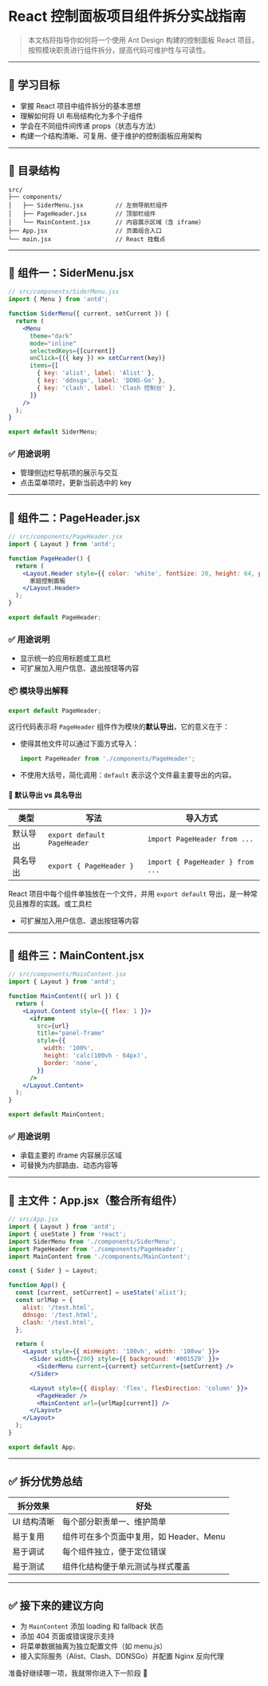 # React 控制面板项目组件拆分实战指南

> 本文档将指导你如何将一个使用 Ant Design 构建的控制面板 React 项目，按照模块职责进行组件拆分，提高代码可维护性与可读性。

---

## 🎯 学习目标

- 掌握 React 项目中组件拆分的基本思想
- 理解如何将 UI 布局结构化为多个子组件
- 学会在不同组件间传递 props（状态与方法）
- 构建一个结构清晰、可复用、便于维护的控制面板应用架构

---

## 📁 目录结构

```
src/
├── components/
│   ├── SiderMenu.jsx         // 左侧导航栏组件
│   ├── PageHeader.jsx        // 顶部栏组件
│   └── MainContent.jsx       // 内容展示区域（含 iframe）
├── App.jsx                   // 页面组合入口
└── main.jsx                  // React 挂载点
```

---

## 📌 组件一：SiderMenu.jsx
```jsx
// src/components/SiderMenu.jsx
import { Menu } from 'antd';

function SiderMenu({ current, setCurrent }) {
  return (
    <Menu
      theme="dark"
      mode="inline"
      selectedKeys={[current]}
      onClick={({ key }) => setCurrent(key)}
      items={[
        { key: 'alist', label: 'Alist' },
        { key: 'ddnsgo', label: 'DDNS-Go' },
        { key: 'clash', label: 'Clash 控制台' },
      ]}
    />
  );
}

export default SiderMenu;
```

### ✅ 用途说明
- 管理侧边栏导航项的展示与交互
- 点击菜单项时，更新当前选中的 key

---

## 📌 组件二：PageHeader.jsx
```jsx
// src/components/PageHeader.jsx
import { Layout } from 'antd';

function PageHeader() {
  return (
    <Layout.Header style={{ color: 'white', fontSize: 20, height: 64, padding: '0 16px' }}>
      家庭控制面板
    </Layout.Header>
  );
}

export default PageHeader;
```

### ✅ 用途说明
- 显示统一的应用标题或工具栏
- 可扩展加入用户信息、退出按钮等内容

### 📦 模块导出解释

```js
export default PageHeader;
```
这行代码表示将 `PageHeader` 组件作为模块的**默认导出**，它的意义在于：

- 使得其他文件可以通过下面方式导入：
  ```js
  import PageHeader from './components/PageHeader';
  ```
- 不使用大括号，简化调用：`default` 表示这个文件最主要导出的内容。

#### 🧠 默认导出 vs 具名导出
| 类型         | 写法                         | 导入方式                          |
|--------------|------------------------------|-----------------------------------|
| 默认导出     | `export default PageHeader`  | `import PageHeader from ...`      |
| 具名导出     | `export { PageHeader }`      | `import { PageHeader } from ...`  |

React 项目中每个组件单独放在一个文件，并用 `export default` 导出，是一种常见且推荐的实践。或工具栏
- 可扩展加入用户信息、退出按钮等内容

---

## 📌 组件三：MainContent.jsx
```jsx
// src/components/MainContent.jsx
import { Layout } from 'antd';

function MainContent({ url }) {
  return (
    <Layout.Content style={{ flex: 1 }}>
      <iframe
        src={url}
        title="panel-frame"
        style={{
          width: '100%',
          height: 'calc(100vh - 64px)',
          border: 'none',
        }}
      />
    </Layout.Content>
  );
}

export default MainContent;
```

### ✅ 用途说明
- 承载主要的 iframe 内容展示区域
- 可替换为内部路由、动态内容等

---

## 📌 主文件：App.jsx（整合所有组件）
```jsx
// src/App.jsx
import { Layout } from 'antd';
import { useState } from 'react';
import SiderMenu from './components/SiderMenu';
import PageHeader from './components/PageHeader';
import MainContent from './components/MainContent';

const { Sider } = Layout;

function App() {
  const [current, setCurrent] = useState('alist');
  const urlMap = {
    alist: '/test.html',
    ddnsgo: '/test.html',
    clash: '/test.html',
  };

  return (
    <Layout style={{ minHeight: '100vh', width: '100vw' }}>
      <Sider width={200} style={{ background: '#001529' }}>
        <SiderMenu current={current} setCurrent={setCurrent} />
      </Sider>

      <Layout style={{ display: 'flex', flexDirection: 'column' }}>
        <PageHeader />
        <MainContent url={urlMap[current]} />
      </Layout>
    </Layout>
  );
}

export default App;
```

---

## ✅ 拆分优势总结

| 拆分效果 | 好处 |
|----------|------|
| UI 结构清晰 | 每个部分职责单一、维护简单 |
| 易于复用 | 组件可在多个页面中复用，如 Header、Menu |
| 易于调试 | 每个组件独立，便于定位错误 |
| 易于测试 | 组件化结构便于单元测试与样式覆盖 |

---

## ✅ 接下来的建议方向

- 为 `MainContent` 添加 loading 和 fallback 状态
- 添加 404 页面或错误提示支持
- 将菜单数据抽离为独立配置文件（如 menu.js）
- 接入实际服务（Alist、Clash、DDNSGo）并配置 Nginx 反向代理

准备好继续哪一项，我就带你进入下一阶段 🚀
